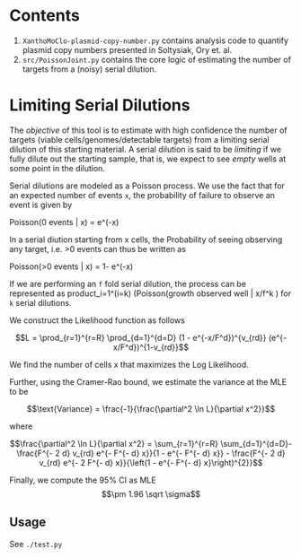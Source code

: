 # Contents
1. `XanthoMoClo-plasmid-copy-number.py` contains analysis code to quantify plasmid copy numbers presented in Soltysiak, Ory et. al.
2. `src/PoissonJoint.py` contains the core logic of estimating the number of targets from a (noisy) serial dilution.
# Limiting Serial Dilutions
The _objective_ of this tool is to estimate with high confidence the number of targets (viable cells/genomes/detectable targets) from a limiting serial dilution of this starting material. A serial dilution is said to be _limiting_ if we fully dilute out the starting sample, that is, we expect to see _empty_ wells at some point in the dilution.

Serial dilutions are modeled as a Poisson process. We use the fact that for an expected number of events `x`, the probability of failure to observe an event is given by

Poisson(0 events | x) = e^(-x)

In a serial diution starting from x cells, the Probability of seeing observing any target, i.e. >0 events can thus be written as 

Poisson(>0 events | x) = 1- e^(-x)


If we are performing an `f` fold serial dilution, the process can be represented as 
product_i=1^(i=k) (Poisson(growth observed well | x/f^k ) for `k` serial dilutions.


We construct the Likelihood function as follows

$$L = \prod_{r=1}^{r=R} \prod_{d=1}^{d=D} (1 - e^{-x/F^d})^{v_{rd}} (e^{-x/F^d})^{1-v_{rd}}$$

We find the number of cells x that maximizes the Log Likelihood.

Further, using the Cramer-Rao bound, we estimate the variance at the MLE to be 

$$\text{Variance} = \frac{-1}{\frac{\partial^2 \ln L}{\partial x^2}}$$

where

$$\frac{\partial^2 \ln L}{\partial x^2} = \sum_{r=1}^{r=R} \sum_{d=1}^{d=D}- \frac{F^{- 2 d} v_{rd} e^{- F^{- d} x}}{1 - e^{- F^{- d} x}} - \frac{F^{- 2 d} v_{rd} e^{- 2 F^{- d} x}}{\left(1 - e^{- F^{- d} x}\right)^{2}}$$

Finally, we compute the 95% CI as MLE $$\pm 1.96 \sqrt \sigma$$ 

## Usage

See `./test.py`

